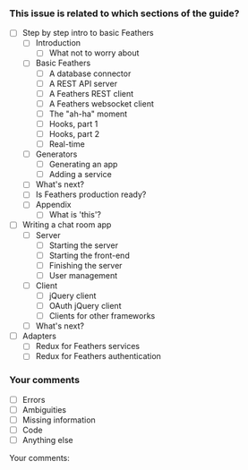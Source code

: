 ### This issue is related to which sections of the guide?

- [  ]  Step by step intro to basic Feathers
    - [  ]  Introduction
        - [  ]  What not to worry about
    - [  ]  Basic Feathers
        - [  ]  A database connector
        - [  ]  A REST API server
        - [  ]  A Feathers REST client
        - [  ]  A Feathers websocket client
        - [  ]  The "ah-ha" moment
        - [  ]  Hooks, part 1
        - [  ]  Hooks, part 2
        - [  ]  Real-time
    - [  ]  Generators
        - [  ]  Generating an app
        - [  ]  Adding a service
    - [  ]  What's next?
    - [  ]  Is Feathers production ready?
    - [  ]  Appendix
        - [  ]  What is 'this'?
- [  ]  Writing a chat room app
    - [  ]  Server
        - [  ]  Starting the server
        - [  ]  Starting the front-end
        - [  ]  Finishing the server
        - [  ]  User management
    - [  ]  Client
        - [  ]  jQuery client
        - [  ]  OAuth jQuery client
        - [  ]  Clients for other frameworks
    - [  ]  What's next?
- [  ]  Adapters
    - [  ]  Redux for Feathers services
    - [  ]  Redux for Feathers authentication

### Your comments

-  [  ]  Errors
-  [  ]  Ambiguities
-  [  ]  Missing information
-  [  ]  Code
-  [  ]  Anything else

Your comments:

